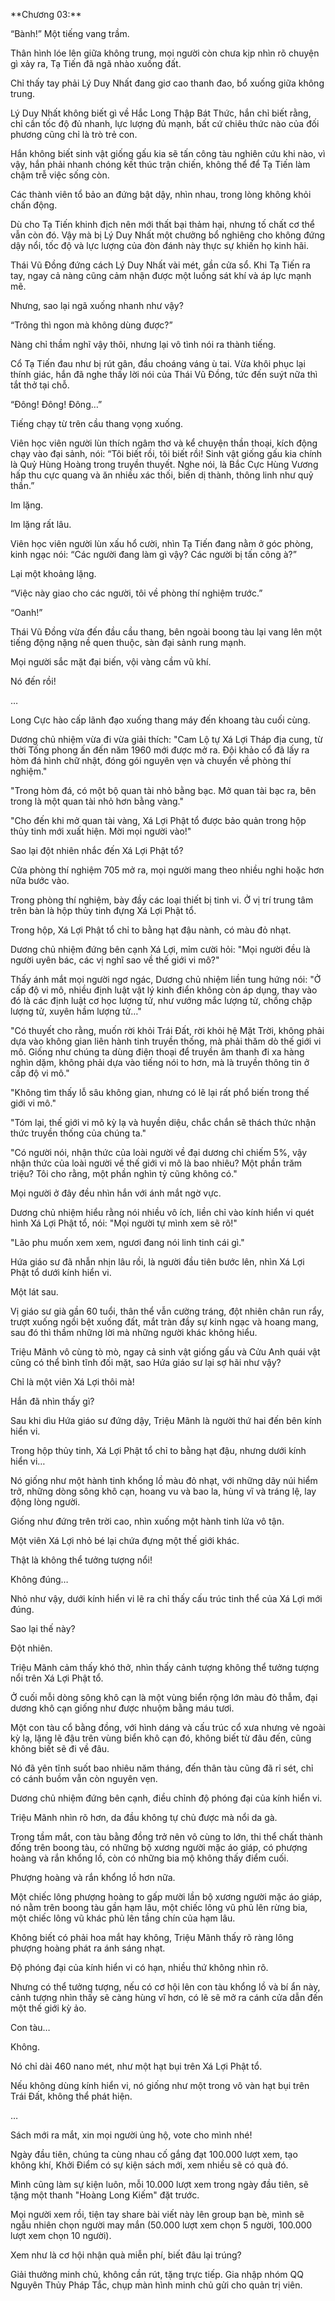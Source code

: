 \*\*Chương 03:\*\*

“Bành!” Một tiếng vang trầm.

Thân hình lóe lên giữa không trung, mọi người còn chưa kịp nhìn rõ chuyện gì xảy ra, Tạ Tiến đã ngã nhào xuống đất.

Chỉ thấy tay phải Lý Duy Nhất đang giơ cao thanh đao, bổ xuống giữa không trung.

Lý Duy Nhất không biết gì về Hắc Long Thập Bát Thức, hắn chỉ biết rằng, chỉ cần tốc độ đủ nhanh, lực lượng đủ mạnh, bất cứ chiêu thức nào của đối phương cũng chỉ là trò trẻ con.

Hắn không biết sinh vật giống gấu kia sẽ tấn công tàu nghiên cứu khi nào, vì vậy, hắn phải nhanh chóng kết thúc trận chiến, không thể để Tạ Tiến làm chậm trễ việc sống còn.

Các thành viên tổ bảo an đứng bật dậy, nhìn nhau, trong lòng không khỏi chấn động.

Dù cho Tạ Tiến khinh địch nên mới thất bại thảm hại, nhưng tố chất cơ thể vẫn còn đó. Vậy mà bị Lý Duy Nhất một chưởng bổ nghiêng cho không đứng dậy nổi, tốc độ và lực lượng của đòn đánh này thực sự khiến họ kinh hãi.

Thái Vũ Đồng đứng cách Lý Duy Nhất vài mét, gần cửa sổ. Khi Tạ Tiến ra tay, ngay cả nàng cũng cảm nhận được một luồng sát khí và áp lực mạnh mẽ.

Nhưng, sao lại ngã xuống nhanh như vậy?

“Trông thì ngon mà không dùng được?”

Nàng chỉ thầm nghĩ vậy thôi, nhưng lại vô tình nói ra thành tiếng.

Cổ Tạ Tiến đau như bị rút gân, đầu choáng váng ù tai. Vừa khôi phục lại thính giác, hắn đã nghe thấy lời nói của Thái Vũ Đồng, tức đến suýt nữa thì tắt thở tại chỗ.

“Đông! Đông! Đông…”

Tiếng chạy từ trên cầu thang vọng xuống.

Viên học viên người lùn thích ngâm thơ và kể chuyện thần thoại, kích động chạy vào đại sảnh, nói: “Tôi biết rồi, tôi biết rồi! Sinh vật giống gấu kia chính là Quỷ Hùng Hoàng trong truyền thuyết. Nghe nói, là Bắc Cực Hùng Vương hấp thu cực quang và ăn nhiều xác thối, biến dị thành, thông linh như quỷ thần.”

Im lặng.

Im lặng rất lâu.

Viên học viên người lùn xấu hổ cười, nhìn Tạ Tiến đang nằm ở góc phòng, kinh ngạc nói: “Các người đang làm gì vậy? Các người bị tấn công à?”

Lại một khoảng lặng.

“Việc này giao cho các người, tôi về phòng thí nghiệm trước.”

“Oanh!”

Thái Vũ Đồng vừa đến đầu cầu thang, bên ngoài boong tàu lại vang lên một tiếng động nặng nề quen thuộc, sàn đại sảnh rung mạnh.

Mọi người sắc mặt đại biến, vội vàng cầm vũ khí.

Nó đến rồi!

…

Long Cực hào cấp lãnh đạo xuống thang máy đến khoang tàu cuối cùng.

Dương chủ nhiệm vừa đi vừa giải thích: "Cam Lộ tự Xá Lợi Tháp địa cung, từ thời Tống phong ấn đến năm 1960 mới được mở ra. Đội khảo cổ đã lấy ra hòm đá hình chữ nhật, đóng gói nguyên vẹn và chuyển về phòng thí nghiệm."

"Trong hòm đá, có một bộ quan tài nhỏ bằng bạc. Mở quan tài bạc ra, bên trong là một quan tài nhỏ hơn bằng vàng."

"Cho đến khi mở quan tài vàng, Xá Lợi Phật tổ được bảo quản trong hộp thủy tinh mới xuất hiện. Mời mọi người vào!"

Sao lại đột nhiên nhắc đến Xá Lợi Phật tổ?

Cửa phòng thí nghiệm 705 mở ra, mọi người mang theo nhiều nghi hoặc hơn nữa bước vào.

Trong phòng thí nghiệm, bày đầy các loại thiết bị tinh vi. Ở vị trí trung tâm trên bàn là hộp thủy tinh đựng Xá Lợi Phật tổ.

Trong hộp, Xá Lợi Phật tổ chỉ to bằng hạt đậu nành, có màu đỏ nhạt.

Dương chủ nhiệm đứng bên cạnh Xá Lợi, mỉm cười hỏi: "Mọi người đều là người uyên bác, các vị nghĩ sao về thế giới vi mô?"

Thấy ánh mắt mọi người ngơ ngác, Dương chủ nhiệm liền tung hứng nói: "Ở cấp độ vi mô, nhiều định luật vật lý kinh điển không còn áp dụng, thay vào đó là các định luật cơ học lượng tử, như vướng mắc lượng tử, chồng chập lượng tử, xuyên hầm lượng tử…"

"Có thuyết cho rằng, muốn rời khỏi Trái Đất, rời khỏi hệ Mặt Trời, không phải dựa vào không gian liên hành tinh truyền thống, mà phải thăm dò thế giới vi mô. Giống như chúng ta dùng điện thoại để truyền âm thanh đi xa hàng nghìn dặm, không phải dựa vào tiếng nói to hơn, mà là truyền thông tin ở cấp độ vi mô."

"Không tìm thấy lỗ sâu không gian, nhưng có lẽ lại rất phổ biến trong thế giới vi mô."

"Tóm lại, thế giới vi mô kỳ lạ và huyền diệu, chắc chắn sẽ thách thức nhận thức truyền thống của chúng ta."

"Có người nói, nhận thức của loài người về đại dương chỉ chiếm 5%, vậy nhận thức của loài người về thế giới vi mô là bao nhiêu? Một phần trăm triệu? Tôi cho rằng, một phần nghìn tỷ cũng không có."

Mọi người ở đây đều nhìn hắn với ánh mắt ngờ vực.

Dương chủ nhiệm hiểu rằng nói nhiều vô ích, liền chỉ vào kính hiển vi quét hình Xá Lợi Phật tổ, nói: "Mọi người tự mình xem sẽ rõ!"

"Lão phu muốn xem xem, ngươi đang nói linh tinh cái gì."

Hứa giáo sư đã nhẫn nhịn lâu rồi, là người đầu tiên bước lên, nhìn Xá Lợi Phật tổ dưới kính hiển vi.

Một lát sau.

Vị giáo sư già gần 60 tuổi, thân thể vẫn cường tráng, đột nhiên chân run rẩy, trượt xuống ngồi bệt xuống đất, mắt tràn đầy sự kinh ngạc và hoang mang, sau đó thì thầm những lời mà những người khác không hiểu.

Triệu Mãnh vô cùng tò mò, ngay cả sinh vật giống gấu và Cửu Anh quái vật cũng có thể bình tĩnh đối mặt, sao Hứa giáo sư lại sợ hãi như vậy?

Chỉ là một viên Xá Lợi thôi mà!

Hắn đã nhìn thấy gì?

Sau khi dìu Hứa giáo sư đứng dậy, Triệu Mãnh là người thứ hai đến bên kính hiển vi.

Trong hộp thủy tinh, Xá Lợi Phật tổ chỉ to bằng hạt đậu, nhưng dưới kính hiển vi…

Nó giống như một hành tinh khổng lồ màu đỏ nhạt, với những dãy núi hiểm trở, những dòng sông khô cạn, hoang vu và bao la, hùng vĩ và tráng lệ, lay động lòng người.

Giống như đứng trên trời cao, nhìn xuống một hành tinh lửa vô tận.

Một viên Xá Lợi nhỏ bé lại chứa đựng một thế giới khác.

Thật là không thể tưởng tượng nổi!

Không đúng…

Nhỏ như vậy, dưới kính hiển vi lẽ ra chỉ thấy cấu trúc tinh thể của Xá Lợi mới đúng.

Sao lại thế này?

Đột nhiên.

Triệu Mãnh cảm thấy khó thở, nhìn thấy cảnh tượng không thể tưởng tượng nổi trên Xá Lợi Phật tổ.

Ở cuối mỗi dòng sông khô cạn là một vùng biển rộng lớn màu đỏ thẫm, đại dương khô cạn giống như được nhuộm bằng máu tươi.

Một con tàu cổ bằng đồng, với hình dáng và cấu trúc cổ xưa nhưng vẻ ngoài kỳ lạ, lặng lẽ đậu trên vùng biển khô cạn đó, không biết từ đâu đến, cũng không biết sẽ đi về đâu.

Nó đã yên tĩnh suốt bao nhiêu năm tháng, đến thân tàu cũng đã rỉ sét, chỉ có cánh buồm vẫn còn nguyên vẹn.

Dương chủ nhiệm đứng bên cạnh, điều chỉnh độ phóng đại của kính hiển vi.

Triệu Mãnh nhìn rõ hơn, da đầu không tự chủ được mà nổi da gà.

Trong tầm mắt, con tàu bằng đồng trở nên vô cùng to lớn, thi thể chất thành đống trên boong tàu, có những bộ xương người mặc áo giáp, có phượng hoàng và rắn khổng lồ, còn có những bia mộ không thấy điểm cuối.

Phượng hoàng và rắn khổng lồ hơn nữa.

Một chiếc lông phượng hoàng to gấp mười lần bộ xương người mặc áo giáp, nó nằm trên boong tàu gần hạm lâu, một chiếc lông vũ phủ lên rừng bia, một chiếc lông vũ khác phủ lên tầng chín của hạm lâu.

Không biết có phải hoa mắt hay không, Triệu Mãnh thấy rõ ràng lông phượng hoàng phát ra ánh sáng nhạt.

Độ phóng đại của kính hiển vi có hạn, nhiều thứ không nhìn rõ.

Nhưng có thể tưởng tượng, nếu có cơ hội lên con tàu khổng lồ và bí ẩn này, cảnh tượng nhìn thấy sẽ càng hùng vĩ hơn, có lẽ sẽ mở ra cánh cửa dẫn đến một thế giới kỳ ảo.

Con tàu…

Không.

Nó chỉ dài 460 nano mét, như một hạt bụi trên Xá Lợi Phật tổ.

Nếu không dùng kính hiển vi, nó giống như một trong vô vàn hạt bụi trên Trái Đất, không thể phát hiện.

…

Sách mới ra mắt, xin mọi người ủng hộ, vote cho mình nhé!

Ngày đầu tiên, chúng ta cùng nhau cố gắng đạt 100.000 lượt xem, tạo không khí, Khởi Điểm có sự kiện sách mới, xem nhiều sẽ có quà đó.

Mình cũng làm sự kiện luôn, mỗi 10.000 lượt xem trong ngày đầu tiên, sẽ tặng một thanh "Hoàng Long Kiếm" đặt trước.

Mọi người xem rồi, tiện tay share bài viết này lên group bạn bè, mình sẽ ngẫu nhiên chọn người may mắn (50.000 lượt xem chọn 5 người, 100.000 lượt xem chọn 10 người).

Xem như là cơ hội nhận quà miễn phí, biết đâu lại trúng?

Giải thưởng minh chủ, không cần rút, tặng trực tiếp. Gia nhập nhóm QQ Nguyên Thủy Pháp Tắc, chụp màn hình minh chủ gửi cho quản trị viên.
